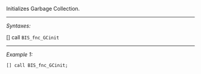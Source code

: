 Initializes Garbage Collection.


---
*Syntaxes:*

[] call `BIS_fnc_GCinit`

---
*Example 1:*

```sqf
[] call BIS_fnc_GCinit;
```